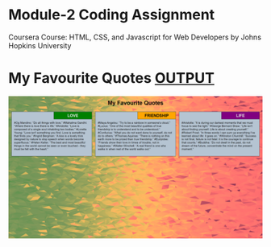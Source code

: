

# Module-2 Coding Assignment

Coursera Course: HTML, CSS, and Javascript for Web Developers by Johns Hopkins University

# My Favourite Quotes [OUTPUT](https://guru-shreyansh.github.io/WebDev_JHU_HTML-CSS-JS/Module-2_Responsiveness/index1.html)
![Output Screen](Output-Screenshot.png)

